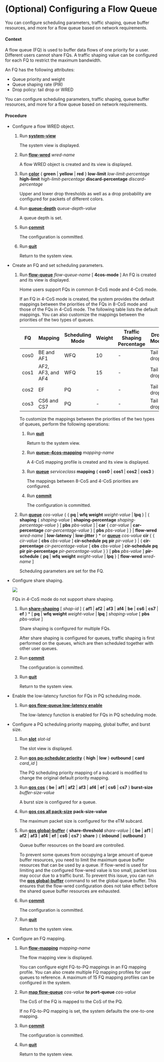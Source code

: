 (Optional) Configuring a Flow Queue
===================================

You can configure scheduling parameters, traffic shaping, queue buffer resources, and more for a flow queue based on network requirements.

#### Context

A flow queue (FQ) is used to buffer data flows of one priority for a user. Different users cannot share FQs. A traffic shaping value can be configured for each FQ to restrict the maximum bandwidth.

An FQ has the following attributes:

* Queue priority and weight
* Queue shaping rate (PIR)
* Drop policy: tail drop or WRED

You can configure scheduling parameters, traffic shaping, queue buffer resources, and more for a flow queue based on network requirements.


#### Procedure

* Configure a flow WRED object.
  1. Run [**system-view**](cmdqueryname=system-view)
     
     
     
     The system view is displayed.
  2. Run [**flow-wred**](cmdqueryname=flow-wred) *wred-name*
     
     
     
     A flow WRED object is created and its view is displayed.
  3. Run [**color**](cmdqueryname=color) { **green** | **yellow** | **red** } **low-limit** *low-limit-percentage* **high-limit** *high-limit-percentage* **discard-percentage** *discard-percentage*
     
     
     
     Upper and lower drop thresholds as well as a drop probability are configured for packets of different colors.
  4. Run [**queue-depth**](cmdqueryname=queue-depth) *queue-depth-value*
     
     
     
     A queue depth is set.
  5. Run [**commit**](cmdqueryname=commit)
     
     
     
     The configuration is committed.
  6. Run [**quit**](cmdqueryname=quit)
     
     
     
     Return to the system view.
* Create an FQ and set scheduling parameters.
  1. Run [**flow-queue**](cmdqueryname=flow-queue) *flow-queue-name* [ ****4cos-mode**** ] An FQ is created and its view is displayed.
     
     
     
     Home users support FQs in common 8-CoS mode and 4-CoS mode.
     
     If an FQ in 4-CoS mode is created, the system provides the default mappings between the priorities of the FQs in 8-CoS mode and those of the FQs in 4-CoS mode. The following table lists the default mappings. You can also customize the mappings between the priorities of the two types of queues.
     
     | FQ | Mapping | Scheduling Mode | Weight | Traffic Shaping Percentage | Drop Mode |
     | --- | --- | --- | --- | --- | --- |
     | cos0 | BE and AF1 | WFQ | 10 | - | Tail drop |
     | cos1 | AF2, AF3, and AF4 | WFQ | 15 | - | Tail drop |
     | cos2 | EF | PQ | - | - | Tail drop |
     | cos3 | CS6 and CS7 | PQ | - | - | Tail drop |
     
     To customize the mappings between the priorities of the two types of queues, perform the following operations:
     
     1. Run [**quit**](cmdqueryname=quit)
        
        Return to the system view.
     2. Run [**queue-4cos-mapping**](cmdqueryname=queue-4cos-mapping) *mapping-name*
        
        A 4-CoS mapping profile is created and its view is displayed.
     3. Run [**queue**](cmdqueryname=queue) *serviceclass* **mapping** { **cos0** | **cos1** | **cos2** | **cos3** }
        
        The mappings between 8-CoS and 4-CoS priorities are configured.
     4. Run [**commit**](cmdqueryname=commit)
        
        The configuration is committed.
  2. Run [**queue**](cmdqueryname=queue) *cos-value* { { **pq** | **wfq** **weight** *weight-value* | **lpq** } | { **shaping** { *shaping-value* | **shaping-percentage** *shaping-percentage-value* } [ **pbs** *pbs-value* ] | **car** { *car-value* | **car-percentage** *car-percentage-value* } [ **pbs** *pbs-value* ] } | **flow-wred** *wred-name* | **low-latency** | **low-jitter** } \* or [**queue**](cmdqueryname=queue) *cos-value* **cir** { { *cir-value* [ **cbs** *cbs-value* ] **cir-schedule** **pq** **pir** *pir-value* } | { **cir-percentage** *cir-percentage-value* [ **cbs** *cbs-value* ] **cir-schedule** **pq** **pir** **pir-percentage** *pir-percentage-value* } } [ **pbs** *pbs-value* ] **pir-schedule** { **pq** | **wfq** **weight** *weight-value* | **lpq** } [ **flow-wred** *wred-name* ]
     
     
     
     Scheduling parameters are set for the FQ.
* Configure share shaping.
  
  ![](../../../../public_sys-resources/note_3.0-en-us.png) 
  
  FQs in 4-CoS mode do not support share shaping.
  
  
  
  1. Run [**share-shaping**](cmdqueryname=share-shaping) [ *shap-id* ] { **af1** | **af2** | **af3** | **af4** | **be** | **cs6** | **cs7** | **ef** } \* [ **pq** | **wfq** **weight** *weight-value* | **lpq** ] *shaping-value* [ **pbs** *pbs-value* ]
     
     
     
     Share shaping is configured for multiple FQs.
     
     
     
     After share shaping is configured for queues, traffic shaping is first performed on the queues, which are then scheduled together with other user queues.
  2. Run [**commit**](cmdqueryname=commit)
     
     
     
     The configuration is committed.
  3. Run [**quit**](cmdqueryname=quit)
     
     
     
     Return to the system view.
* Enable the low-latency function for FQs in PQ scheduling mode.
  1. Run [**qos flow-queue low-latency enable**](cmdqueryname=qos+flow-queue+low-latency+enable)
     
     
     
     The low-latency function is enabled for FQs in PQ scheduling mode.
* Configure a PQ scheduling priority mapping, global buffer, and burst size.
  1. Run [**slot**](cmdqueryname=slot) *slot-id*
     
     
     
     The slot view is displayed.
  2. Run [**qos pq-scheduler priority**](cmdqueryname=qos+pq-scheduler+priority) { **high** | **low** } **outbound** [ **card** *card\_id* ]
     
     
     
     The PQ scheduling priority mapping of a subcard is modified to change the original default priority mapping.
  3. Run [**qos cos**](cmdqueryname=qos+cos) { **be** | **af1** | **af2** | **af3** | **af4** | **ef** | **cs6** | **cs7** } **burst-size** *buffer-size-value*
     
     
     
     A burst size is configured for a queue.
  4. Run **[**qos cos all pack-size**](cmdqueryname=qos+cos+all+pack-size)** **pack-size-value**
     
     
     
     The maximum packet size is configured for the eTM subcard.
  5. Run [**qos global-buffer**](cmdqueryname=qos+global-buffer) { **share-threshold** *share-value* | { **be** | **af1** | **af2** | **af3** | **af4** | **ef** | **cs6** | **cs7** } **share** } { **inbound** | **outbound** }
     
     
     
     Queue buffer resources on the board are controlled.
     
     
     
     To prevent some queues from occupying a large amount of queue buffer resources, you need to limit the maximum queue buffer resources that can be used by a queue. If flow-wred is used for limiting and the configured flow-wred value is too small, packet loss may occur due to a traffic burst. To prevent this issue, you can run the [**qos global-buffer**](cmdqueryname=qos+global-buffer) command to set the global queue buffer. This ensures that the flow-wred configuration does not take effect before the shared queue buffer resources are exhausted.
  6. Run [**commit**](cmdqueryname=commit)
     
     
     
     The configuration is committed.
  7. Run [**quit**](cmdqueryname=quit)
     
     
     
     Return to the system view.
* Configure an FQ mapping.
  1. Run [**flow-mapping**](cmdqueryname=flow-mapping) *mapping-name*
     
     
     
     The flow mapping view is displayed.
     
     
     
     You can configure eight FQ-to-PQ mappings in an FQ mapping profile. You can also create multiple FQ mapping profiles for user queues to reference. A maximum of 15 FQ mapping profiles can be configured in the system.
  2. Run [**map flow-queue**](cmdqueryname=map+flow-queue) *cos-value* **to** **port-queue** *cos-value*
     
     
     
     The CoS of the FQ is mapped to the CoS of the PQ.
     
     
     
     If no FQ-to-PQ mapping is set, the system defaults the one-to-one mapping.
  3. Run [**commit**](cmdqueryname=commit)
     
     
     
     The configuration is committed.
  4. Run [**quit**](cmdqueryname=quit)
     
     
     
     Return to the system view.